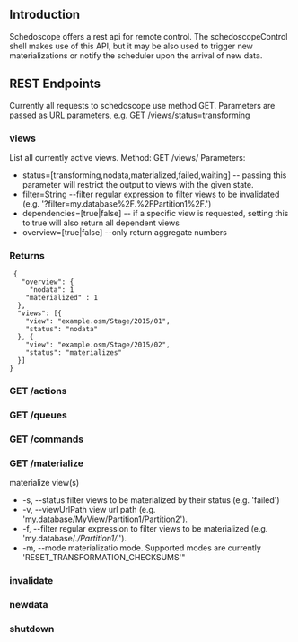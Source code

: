 ## Introduction

Schedoscope offers a rest api for remote control. The schedoscopeControl shell makes use of this API, but it may be also used to trigger new materializations or notify the scheduler upon the arrival of new data.

## REST Endpoints
Currently all requests to schedoscope use method GET. Parameters are passed as URL parameters, e.g.
GET /views/status=transforming

### views
List all currently active views. 
Method: GET /views/ 
Parameters:

- status=[transforming,nodata,materialized,failed,waiting]
-- passing this parameter will restrict the output to views with the given state.
- filter=String
--filter regular expression to filter views to be invalidated (e.g. '?filter=my.database%2F.%2FPartition1%2F.')
- dependencies=[true|false]
-- if a specific view is requested, setting this to true will also return all dependent views
- overview=[true|false]
--only return aggregate numbers

### Returns
     {  
       "overview": {  
         "nodata": 1  
        "materialized" : 1  
      },  
      "views": [{  
        "view": "example.osm/Stage/2015/01",  
        "status": "nodata"  
      }, {  
        "view": "example.osm/Stage/2015/02",  
        "status": "materializes"  
      }]  
    }  




### GET /actions 

### GET /queues 


### GET /commands 


### GET /materialize 
materialize view(s)
- -s, --status filter views to be materialized by their status (e.g. 'failed')
- -v, --viewUrlPath view url path (e.g. 'my.database/MyView/Partition1/Partition2'). 
- -f, --filter regular expression to filter views to be materialized (e.g. 'my.database/.*/Partition1/.*'). 
- -m, --mode materializatio mode. Supported modes are currently 'RESET_TRANSFORMATION_CHECKSUMS'"

### invalidate


### newdata 

### shutdown 
